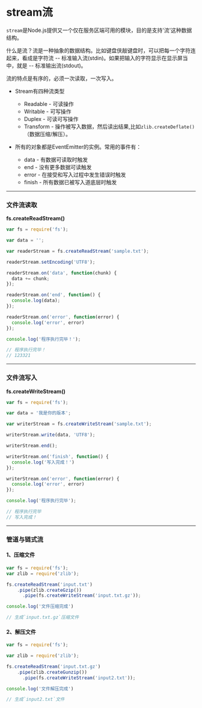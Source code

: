 # stream流

`stream`是Node.js提供又一个仅在服务区端可用的模块，目的是支持'流'这种数据结构。

什么是流？流是一种抽象的数据结构。比如键盘侠敲键盘时，可以把每一个字符连起来，看成是字符流 -- 标准输入流(stdin)。如果把输入的字符显示在显示屏当中，就是 -- 标准输出流(stdout)。

流的特点是有序的，必须一次读取，一次写入。

* Stream有四种流类型
    * Readable - 可读操作
    * Writable - 可写操作
    * Duplex - 可读可写操作
    * Transform - 操作被写入数据，然后读出结果,比如`zlib.createDeflate()`（数据压缩/解压）。
    
* 所有的对象都是EventEmitter的实例。常用的事件有：
    * data - 有数据可读取时触发
    * end - 没有更多数据可读触发
    * error - 在接受和写入过程中发生错误时触发
    * finish - 所有数据已被写入道底层时触发

<hr/>

### 文件流读取

**fs.createReadStream()**

```js
var fs = require('fs');

var data = '';

var readerStream = fs.createReadStream('sample.txt');

readerStream.setEncoding('UTF8');

readerStream.on('data', function(chunk) {
  data += chunk;
});

readerStream.on('end', function() {
  console.log(data);
});

readerStream.on('error', function(error) {
  console.log('error', error)
});

console.log('程序执行完毕！');

// 程序执行完毕！
// 123321
```

<hr/>

### 文件流写入

**fs.createWriteStream()**

```js
var fs = require('fs');

var data = '我是你的版本';

var writerStream = fs.createWriteStream('sample.txt');

writerStream.write(data, 'UTF8');

writerStream.end();

writerStream.on('finish', function() {
  console.log('写入完成！')
});

writerStream.on('error', function(error) {
  console.log('error', error)
});

console.log('程序执行完毕');

// 程序执行完毕
// 写入完成！
```

<hr/>

### 管道与链式流

#### 1、压缩文件

```js
var fs = require('fs');
var zlib = require('zlib');

fs.createReadStream('input.txt')
    .pipe(zlib.createGzip())
      .pipe(fs.createWriteStream('input.txt.gz'));

console.log('文件压缩完成')

// 生成`input.txt.gz`压缩文件
```

#### 2、解压文件

```js
var fs = require('fs');

var zlib = require('zlib');

fs.createReadStream('input.txt.gz')
    .pipe(zlib.createGunzip())
      .pipe(fs.createWriteStream('input2.txt'));

console.log('文件解压完成')

// 生成`input2.txt`文件
```









